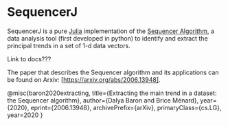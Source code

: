 # SequencerJ

SequencerJ is a pure [Julia](https://julialang.org/) implementation of the [Sequencer Algorithm](https://github.com/dalya/Sequencer/), a data analysis tool (first developed in python) to identify and extract the principal trends in a set of 1-d data vectors.

Link to docs???

The paper that describes the Sequencer algorithm and its applications can be found 
on Arxiv: [https://arxiv.org/abs/2006.13948].

@misc{baron2020extracting,
    title={Extracting the main trend in a dataset: the Sequencer algorithm},
    author={Dalya Baron and Brice Ménard},
    year={2020},
    eprint={2006.13948},
    archivePrefix={arXiv},
    primaryClass={cs.LG},
    year=2020
}
